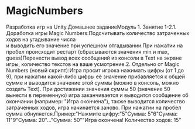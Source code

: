 # MagicNumbers
Разработка игр на Unity.Домашнее заданиеМодуль 1. Занятие 1-2.1.
Доработка игры Magic Numbers:Подсчитывать   количество   затраченных   ходов   на угадывание    числа  
и    выводить    его    значение    при успешном отгадывании.При    нажатии    на    пробел    происходит    рестарт 
(сбрасываются значения min и max, guess)Перенести вывод всех сообщений из консоли в Text на экране игры, количество 
текстов на ваше усмотрение.2. Отдельно от Magic Numbers (новый скрипт):Игра  просит  игрока  нажимать  цифры  (от  1  до  9), 
при нажатии  какой-либо  цифры  её  значение  прибавляется  к общей сумме и выводится значение этой суммы (можно в консоль, можно создать Text).
При достижении значения суммы  50  (значение  50  вынести  в  переменную)  игра заканчивается   и   выводится   сообщение   об  
окончании (например: "Игра окончена"), также выводится количество  затраченных  ходов,  игра  начинается  заново. При нажатии на пробел 
сумма обнуляется.Пример:"Нажмите цифру:"5"Сумма: 5"6"Сумма: 11"9"Сумма: 20"..."Сумма: 50""Игра окончена! Количество ходов: 15"
